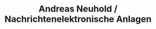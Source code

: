 ---
title: "Andreas Neuhold / Nachrichtenelektronische Anlagen"
url: /wien/andreas-neuhold-nachrichtenelektronische-anlagen/
shop: Eisenwaren
---